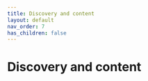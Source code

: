 ```yaml
---
title: Discovery and content
layout: default
nav_order: 7
has_children: false
---
```


# Discovery and content
